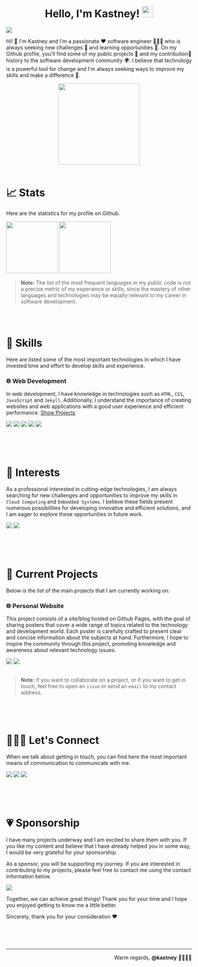 <!-- Title -->
<h1 align="center">
    <b>Hello, I'm Kastney!</b>
    <picture>
        <img src="https://media.giphy.com/media/hvRJCLFzcasrR4ia7z/giphy.gif" width="30">
    </picture>
</h1>

<!-- Console Animation -->
<div align="left">
  <picture>
    <img src="https://readme-typing-svg.herokuapp.com?center=false&height=35&duration=7000&lines=🧑🏻‍💻+I'm+a+Software+Engineer;📰+I'm+a+Content+Creator;☁️+I'm+Studying+Cloud+Computing;🪐+I'm+an+Astronomy+Enthusiast;🐶😺+I'm+a+Dog+and+Cat+Lover;🕹️+I'm+a+Gaming+Fan;🏎️+I'm+a+Formula+One+Buff;🎸+I'm+a+Music+Aficionado">
  </picture>
</div>

<!-- Indroduction Section -->
Hi! 👋 I'm Kastney and I'm a passionate ❤️ software engineer 👨🏽‍🔬 who is always seeking new challenges 🎯 and learning opportunities 🌱. On my Github profile, you'll find some of my public projects 🚧 and my contribution🔗 history to the software development community 🌍. I believe that technology is a powerful tool for change and I'm always seeking ways to improve my skills and make a difference 🙂.

<!-- Streak Stats -->
<div align="center">
    <picture>
        <img src="https://streak-stats.demolab.com?user=kastney&hide_border=true&background=00000000&theme=tokyonight" height="220px"/>
    </picture>
</div>

<br>

<!-- Stats Section -->
# **📈 Stats**

Here are the statistics for my profile on Github.

<div>
    <!-- Github Stats -->
    <picture>
        <img src="https://github-readme-stats.vercel.app/api?username=kastney&show_icons=true&count_private=true&custom_title=Kastney's%20GitHub%20Stats&hide_border=true&theme=tokyonight&bg_color=00000000&hide=issues,contribs" height="140px"/>
    </picture>
    <!-- Github Top Languages -->
    <picture>
        <img src="https://github-readme-stats.vercel.app/api/top-langs/?username=kastney&layout=compact&hide_border=true&langs_count=10&exclude_repo=TIMEG&theme=tokyonight&&bg_color=00000000" height="140px"/>
    </picture>
</div>

> **Note:**
> The list of the most frequent languages in my public code is not a precise metric of my experience or skills, since the mastery of other languages and technologies may be equally relevant to my career in software development.

<br><br>

<!-- Skills Section -->
# **🏅 Skills**

Here are listed some of the most important technologies in which I have invested time and effort to develop skills and experience.

### **🌐 Web Development**
In web development, I have knowledge in technologies such as `HTML`, `CSS`, `JavaScript` and `Jekyll`. Additionally, I understand the importance of creating websites and web applications with a good user experience and efficient performance.
[Show Projects](https://github.com/kastney?tab=repositories&q=website&type=&language=&sort=stargazers)

<div>
    <picture><img src="https://img.shields.io/badge/HTML_5-E34F26?logo=html5&logoColor=white&style=for-the-badge"></picture>
    <picture><img src="https://img.shields.io/badge/CSS_3-1572B6?logo=css3&logoColor=white&style=for-the-badge"></picture>
    <picture><img src="https://img.shields.io/badge/JavaScript-F7DF1E?logo=javascript&logoColor=444444&style=for-the-badge"></picture>
    <picture><img src="https://img.shields.io/badge/Ruby-CC342D?logo=ruby&logoColor=white&style=for-the-badge"></picture>
    <picture><img src="https://img.shields.io/badge/Jekyll-CC0000?logo=jekyll&logoColor=white&style=for-the-badge"></picture>
</div>

<br><br><br>

<!-- Interests Section -->
# **🌱 Interests**

As a professional interested in cutting-edge technologies, I am always searching for new challenges and opportunities to improve my skills in `Cloud Computing` and `Embedded Systems`. I believe these fields present numerous possibilities for developing innovative and efficient solutions, and I am eager to explore these opportunities in future work.
<div>
    <picture><img src="https://img.shields.io/badge/Azure-0078D4?logo=microsoftazure&logoColor=white&style=for-the-badge"></picture>
    <picture><img src="https://img.shields.io/badge/Arduino-00979D?logo=arduino&logoColor=white&style=for-the-badge"></picture>
</div>

<br><br><br>

<!-- Current Projects Section -->
# **🚧 Current Projects**

Below is the list of the main projects that I am currently working on:

### **🌐 Personal Website**

This project consists of a site/blog hosted on Github Pages, with the goal of sharing posters that cover a wide range of topics related to the technology and development world. Each poster is carefully crafted to present clear and concise information about the subjects at hand. Furthermore, I hope to inspire the community through this project, promoting knowledge and awareness about relevant technology issues.

<div>
    <a href="https://github.com/kastney/kastney.github.io"><img src="https://img.shields.io/badge/Repository-444444?&logo=gitHub&logoColor=white&style=for-the-badge"></a>
    <a href="https://kastney.github.io/"><img src="https://img.shields.io/badge/Personal_Website-008cff?&style=for-the-badge"></a>
</div>

<br>

> **Note:**
> If you want to collaborate on a project, or if you want to get in touch, feel free to open an `issue` or send an `email` to my contact address.

<br><br><br>

<!-- Connect Section -->
# **🙋🏻‍♂️ Let's Connect**

When we talk about getting in touch, you can find here the most important means of communication to communicate with me.

<div>
    <a href="https://twitter.com/kastney"><img src="https://img.shields.io/badge/Twitter-00acee?logo=twitter&logoColor=white&style=for-the-badge"></a>
    <a href="https://instagram.com/kastney"><img src="https://img.shields.io/badge/Instagram-C13584?logo=instagram&logoColor=white&style=for-the-badge"></a>
    <a href="mailto:kastney@gmail.com"><img src="https://img.shields.io/badge/Gmail-db4a39?logo=gmail&logoColor=white&style=for-the-badge"></a>
</div>

<br><br><br>

<!-- Sponsorship Section -->
# **💗 Sponsorship**

I have many projects underway and I am excited to share them with you. If you like my content and believe that I have already helped you in some way, I would be very grateful for your sponsorship.

As a sponsor, you will be supporting my journey. If you are interested in contributing to my projects, please feel free to contact me using the contact information below.

<div>
    <a href="https://ko-fi.com/kastney"><img src="https://img.shields.io/badge/Ko_fi-FF5E5B?logo=kofi&logoColor=white&style=for-the-badge"></a>
</div>

Together, we can achieve great things! Thank you for your time and I hope you enjoyed getting to know me a little better.

Sincerely, thank you for your consideration ❤️

<br><br><br>

---

<div align="right">
    Warm regards, <b>@kastney</b> 🫱🏼‍🫲🏻
</div>
